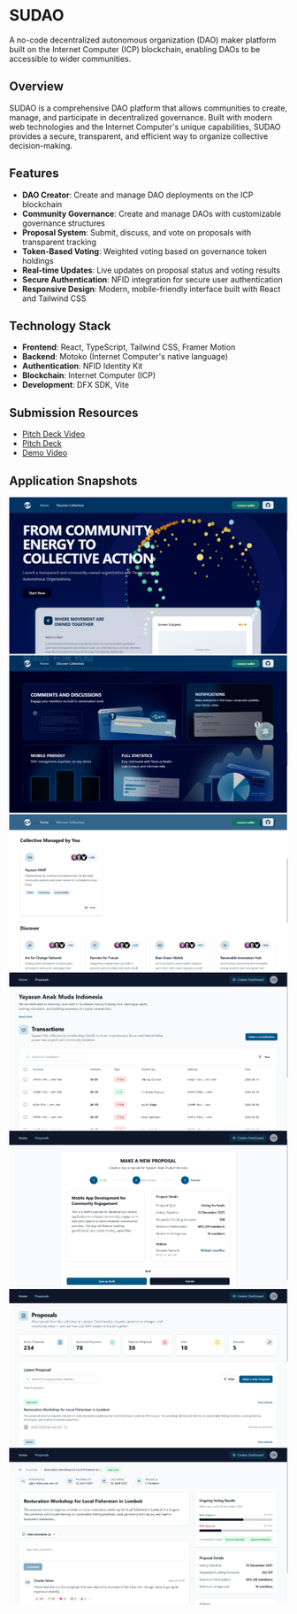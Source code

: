# SUDAO

A no-code decentralized autonomous organization (DAO) maker platform built on the Internet Computer (ICP) blockchain, enabling DAOs to be accessible to wider communities.

## Overview

SUDAO is a comprehensive DAO platform that allows communities to create, manage, and participate in decentralized governance. Built with modern web technologies and the Internet Computer's unique capabilities, SUDAO provides a secure, transparent, and efficient way to organize collective decision-making.

## Features

- **DAO Creator**: Create and manage DAO deployments on the ICP blockchain
- **Community Governance**: Create and manage DAOs with customizable governance structures
- **Proposal System**: Submit, discuss, and vote on proposals with transparent tracking
- **Token-Based Voting**: Weighted voting based on governance token holdings
- **Real-time Updates**: Live updates on proposal status and voting results
- **Secure Authentication**: NFID integration for secure user authentication
- **Responsive Design**: Modern, mobile-friendly interface built with React and Tailwind CSS

## Technology Stack

- **Frontend**: React, TypeScript, Tailwind CSS, Framer Motion
- **Backend**: Motoko (Internet Computer's native language)
- **Authentication**: NFID Identity Kit
- **Blockchain**: Internet Computer (ICP)
- **Development**: DFX SDK, Vite

## Submission Resources

- [Pitch Deck Video](https://youtu.be/C4q-juc0KyY)
- [Pitch Deck](https://drive.google.com/file/d/1ssQfTGgyZ3DV84S9qIPyU77ICzvQbND9/view?usp=sharing)
- [Demo Video](https://youtu.be/3LeY-Os9cPs)

## Application Snapshots

![SUDAO Demo Screenshot 1](public/screen1.png)
![SUDAO Demo Screenshot 2](public/screen2.png)
![SUDAO Demo Screenshot 4](public/screen4.png)
![SUDAO Demo Screenshot 5](public/screen5.png)
![SUDAO Demo Screenshot 3](public/screen3.png)
![SUDAO Demo Screenshot 6](public/screen6.png)
![SUDAO Demo Screenshot 7](public/screen7.png)